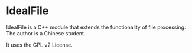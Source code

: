 # IdealFile

IdealFile is a C++ module that extends the functionality of file processing. The author is a Chinese student.

It uses the GPL v2 License.


